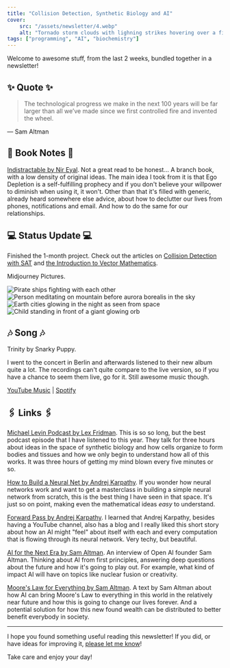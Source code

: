```yaml
---
title: "Collision Detection, Synthetic Biology and AI"
cover:
    src: "/assets/newsletter/4.webp"
    alt: "Tornado storm clouds with lighning strikes hovering over a field in the meadow"
tags: ["programming", "AI", "biochemistry"]
---
```


Welcome to awesome stuff, from the last 2 weeks, bundled together in a newsletter!

## ✨ Quote ✨

> The technological progress we make in the next 100 years will be far larger than all we’ve made since we first controlled fire and invented the wheel.

— Sam Altman

## 📖 Book Notes 📖

[Indistractable by Nir Eyal](/booknotes/indistractable). Not a great read to be honest... A branch book, with a low density of original ideas. The main idea I took from it is that Ego Depletion is a self-fulfilling prophecy and if you don't believe your willpower to diminish when using it, it won't. Other than that it's filled with generic, already heard somewhere else advice, about how to declutter our lives from phones, notifications and email. And how to do the same for our relationships.

## 💻 Status Update 💻

Finished the 1-month project. Check out the articles on [Collision Detection with SAT](/posts/collision-detection) and [the Introduction to Vector Mathematics](/posts/vectors-101).

Midjourney Pictures.

![Pirate ships fighting with each other](/assets/midjourney/pirate-ships.webp)
![Person meditating on mountain before aurora borealis in the sky](/assets/midjourney/aurora-borealis-meditation.webp)
![Earth cities glowing in the night as seen from space](/assets/midjourney/earth-at-night.webp)
![Child standing in front of a giant glowing orb](/assets/midjourney/child-before-orb.webp)

## 🎶 Song 🎶

Trinity by Snarky Puppy.

I went to the concert in Berlin and afterwards listened to their new album quite a lot. The recordings can't quite compare to the live version, so if you have a chance to seem them live, go for it. Still awesome music though. 

[YouTube Music](https://music.youtube.com/watch?v=z3bBIoRnd9k) | [Spotify](https://open.spotify.com/track/0FgPrRYDqdCfMdkWv8JNPL)

## 🖇️ Links 🖇️

[Michael Levin Podcast by Lex Fridman](https://youtu.be/p3lsYlod5OU). This is so so long, but the best podcast episode that I have listened to this year. They talk for three hours about ideas in the space of synthetic biology and how cells organize to form bodies and tissues and how we only begin to understand how all of this works. It was three hours of getting my mind blown every five minutes or so.

[How to Build a Neural Net by Andrej Karpathy](https://youtu.be/VMj-3S1tku0). If you wonder how neural networks work and want to get a masterclass in building a simple neural network from scratch, this is the best thing I have seen in that space. It's just so on point, making even the mathematical ideas *easy* to understand.

[Forward Pass by Andrej Karpathy](http://karpathy.github.io/2021/03/27/forward-pass/). I learned that Andrej Karpathy, besides having a YouTube channel, also has a blog and I really liked this short story about how an AI might "feel" about itself with each and every computation that is flowing through its neural network. Very techy, but beautiful.

[AI for the Next Era by Sam Altman](https://youtu.be/WHoWGNQRXb0). An interview of Open AI founder Sam Altman. Thinking about AI from first principles, answering deep questions about the future and how it's going to play out. For example, what kind of impact AI will have on topics like nuclear fusion or creativity.

[Moore's Law for Everything by Sam Altman](https://moores.samaltman.com/). A text by Sam Altman about how AI can bring Moore's Law to everything in this world in the relatively near future and how this is going to change our lives forever. And a potential solution for how this new found wealth can be distributed to better benefit everybody in society. 

---

I hope you found something useful reading this newsletter! If you did, or have ideas for improving it, [please let me know](https://airtable.com/shro1VeyG4lkNXkx2)!

Take care and enjoy your day!